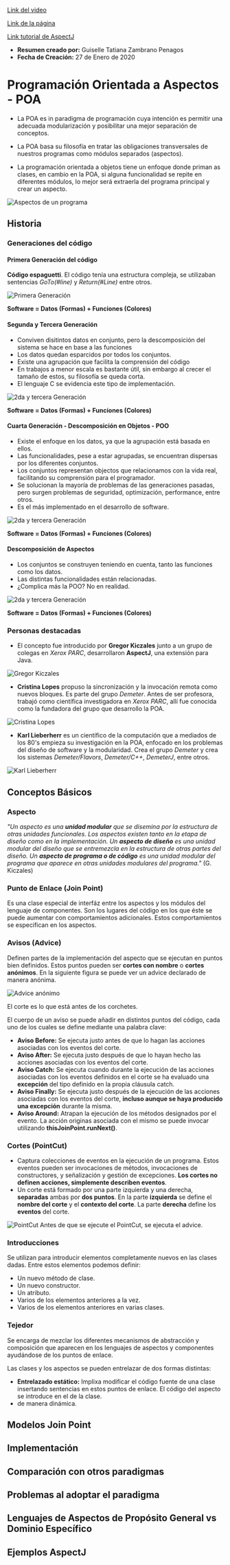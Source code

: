 [Link del video](https://www.youtube.com/watch?v=ZzOXQ26AkDk)

[Link de la página](http://ferestrepoca.github.io/paradigmas-de-programacion/poa/poa_teoria/index.html)

[Link tutorial de AspectJ](http://ferestrepoca.github.io/paradigmas-de-programacion/poa/tutoriales/aspectJ/index.html)

* **Resumen creado por:** Guiselle Tatiana Zambrano Penagos
* **Fecha de Creación:** 27 de Enero de 2020

# Programación Orientada a Aspectos - POA
* La POA es in paradigma de programación cuya intención es permitir una adecuada
modularización y posibilitar una mejor separación de conceptos.
* La POA basa su filosofía en tratar las obligaciones transversales de nuestros
programas como módulos separados (aspectos).

* La programación orientada a objetos tiene un enfoque donde priman as clases,
en cambio en la POA, si alguna funcionalidad se repite en diferentes módulos, lo
mejor será extraerla del programa principal y crear un aspecto.

![Aspectos de un programa](./images/I00.png)

## Historia

### Generaciones del código

#### Primera Generación del código

**Código espaguetti**. El código tenía una estructura compleja, se utilizaban
sentencias _GoTo(#line)_ y _Return(#Line)_ entre otros.

![Primera Generación](./images/I01.png)

**Software = Datos (Formas) + Funciones (Colores)**

#### Segunda y Tercera Generación
* Conviven disitintos datos en conjunto, pero la descomposición del sistema se
hace en base a las funciones
* Los datos quedan esparcidos por todos los conjuntos.
* Existe una agrupación que facilita la comprensión del código
* En trabajos a menor escala es bastante útil, sin embargo al crecer el tamaño
de estos, su filosofía se queda corta.
* El lenguaje C se evidencia este tipo de implementación.

![2da y tercera Generación](./images/I02.png)

**Software = Datos (Formas) + Funciones (Colores)**

#### Cuarta Generación - Descomposición en Objetos - POO

* Existe el enfoque en los datos, ya que la agrupación está basada en ellos.
* Las funcionalidades, pese a estar agrupadas, se encuentran dispersas por
los diferentes conjuntos.
* Los conjuntos representan objectos que relacionamos con la vida real, 
facilitando su comprensión para el programador.
* Se solucionan la mayoría de problemas de las generaciones pasadas, pero surgen
problemas de seguridad, optimización, performance, entre otros.
* Es el más implementado en el desarrollo de software.

![2da y tercera Generación](./images/I03.png)

**Software = Datos (Formas) + Funciones (Colores)**

#### Descomposición de Aspectos

* Los conjuntos se construyen teniendo en cuenta, tanto las funciones como los
datos.
* Las distintas funcionalidades están relacionadas.
* ¿Complica más la POO? No en realidad.

![2da y tercera Generación](./images/I04.png)

**Software = Datos (Formas) + Funciones (Colores)**

### Personas destacadas
* El concepto fue introducido por **Gregor Kiczales** junto a un grupo de 
colegas en _Xerox PARC_, desarrollaron **AspectJ**, una extensión para Java.

![Gregor Kiczales](./images/I05.png)

* **Cristina Lopes** propuso la sincronización y la invocación remota como 
nuevos bloques. Es parte del grupo _Demeter_. Antes de ser profesora, trabajó
como científica investigadora en _Xerox PARC_, allí fue conocida como la 
fundadora del grupo que desarrollo la POA.

![Cristina Lopes](./images/I06.png)

* **Karl Lieberherr** es un científico de la computación que a mediados de los
80's empieza su investigación en la POA, enfocado en los problemas del diseño
de software y la modularidad. Crea el grupo _Demeter_ y crea los sistemas
_Demeter/Flavors_, _Demeter/C++_, _DemeterJ_, entre otros.

![Karl Lieberherr](./images/I07.png)

## Conceptos Básicos

### Aspecto
_"Un aspecto es una **unidad modular** que se disemina por la estructura de 
otras unidades funcionales. Los aspectos existen tanto en la etapa de diseño 
como en la implementación. Un **aspecto de diseño** es una unidad modular del
diseño que se entremezcla en la estructura de otras partes del diseño. Un 
**aspecto de programa o de código** es una unidad modular del programa que 
aparece en otras unidades modulares del programa."_ (G. Kiczales)

### Punto de Enlace (Join Point)

Es una clase especial de interfáz entre los aspectos y los módulos del lenguaje
de componentes. Son los lugares del código en los que éste se puede aumentar
con comportamientos adicionales. Estos comportamientos se especifican en los
aspectos.

### Avisos (Advice)

Definen partes de la implementación del aspecto que se ejecutan en puntos bien
definidos. Estos puntos pueden ser **cortes con nombre** o **cortes anónimos**.
En la siguiente figura se puede ver un advice declarado de manera anónima.

![Advice anónimo](./images/I08.png)

El corte es lo que está antes de los corchetes.

El cuerpo de un aviso se puede añadir en distintos puntos del código, cada uno
de los cuales se define mediante una palabra clave:
* **Aviso Before:** Se ejecuta justo antes de que lo hagan las acciones 
asociadas con los eventos del corte.
* **Aviso After:** Se ejecuta justo después de que lo hayan hecho las acciones
asociadas con los eventos del corte.
* **Aviso Catch:** Se ejecuta cuando durante la ejecución de las acciones
asociadas con los eventos definidos en el corte se ha evaluado una **excepción**
del tipo definido en la propia cláusula catch.
* **Aviso Finally:** Se ejecuta justo después de la ejecución de las acciones
asociadas con los eventos del corte, **incluso aunque se haya producido una
excepción** durante la misma.
* **Aviso Around:** Atrapan la ejecución de los métodos designados por el 
evento. La acción originas asociada con el mismo se puede invocar utilizando
**thisJoinPoint.runNext()**.

### Cortes (PointCut)
* Captura colecciones de eventos en la ejecución de un programa. Estos eventos
pueden ser invocaciones de métodos, invocaciones de constructores, y 
señalización y gestión de excepciones. **Los cortes no definen acciones,
simplemente describen eventos**.
* Un corte está formado por una parte izquierda y una derecha, **separadas**
ambas por **dos puntos**. En la parte **izquierda** se define el **nombre del
corte** y el **contexto del corte**. La parte **derecha** define los **eventos**
del corte.

![PointCut](./images/I09.png)
Antes de que se ejecute el PointCut, se ejecuta el advice.

### Introducciones

Se utilizan para introducir elementos completamente nuevos en las clases dadas.
Entre estos elementos podemos definir:
* Un nuevo método de clase.
* Un nuevo constructor.
* Un atributo.
* Varios de los elementos anteriores a la vez.
* Varios de los elementos anteriores en varias clases.

### Tejedor

Se encarga de mezclar los diferentes mecanismos de abstracción y composición que
aparecen en los lenguajes de aspectos y componentes ayudándose de los puntos de
enlace.

Las clases y los aspectos se pueden entrelazar de dos formas distintas:
* **Entrelazado estático:** Implixa modificar el código fuente de una clase
insertando sentencias en estos puntos de enlace. El código del aspecto se 
introduce en el de la clase.
* de manera dinámica.

## Modelos Join Point

## Implementación

## Comparación con otros paradigmas

## Problemas al adoptar el paradigma

## Lenguajes de Aspectos de Propósito General vs Dominio Específico

## Ejemplos AspectJ

